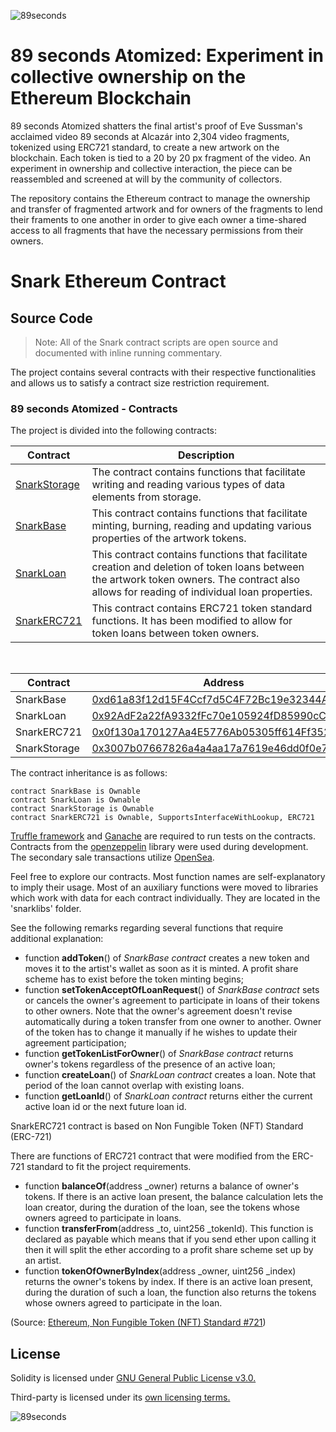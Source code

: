 ![89seconds](https://snark.art/assets/artworks/eve.png)

# 89 seconds Atomized: Experiment in collective ownership on the Ethereum Blockchain

89 seconds Atomized shatters the final artist's proof of Eve Sussman's acclaimed video 89 seconds at Alcazár into 2,304 video fragments, tokenized using ERC721 standard, to create a new artwork on the blockchain. Each token is tied to a 20 by 20 px fragment of the video. An experiment in ownership and collective interaction, the piece can be reassembled and screened at will by the community of collectors.

The repository contains the Ethereum contract to manage the ownership and transfer of fragmented artwork and for owners of the fragments to lend their framents to one another in order to give each owner a time-shared access to all fragments that have the necessary permissions from their owners.

# Snark Ethereum Contract

## Source Code

> Note: All of the Snark contract scripts are open source and documented with inline running commentary.

The project contains several contracts with their respective functionalities and allows us to satisfy a contract size restriction requirement.

### 89 seconds Atomized - Contracts

The project is divided into the following contracts:

Contract | Description
-- | --
[SnarkStorage](contracts/SnarkStorage.sol) | The contract contains functions that facilitate writing and reading various types of data elements from storage.
[SnarkBase](contracts/SnarkBase.sol) | This contract contains functions that facilitate minting, burning, reading and updating various properties of the artwork tokens.
[SnarkLoan](contracts/SnarkLoan.sol) | This contract contains functions that facilitate creation and deletion of token loans between the artwork token owners.  The contract also allows for reading of individual loan properties.
[SnarkERC721](contracts/SnarkERC721.sol) | This contract contains ERC721 token standard functions.  It has been modified to allow for token loans between token owners.

</br>

Contract | Address
--- | ---
SnarkBase | [0xd61a83f12d15F4Ccf7d5C4F72Bc19e32344A436D](https://etherscan.io/address/0xd61a83f12d15F4Ccf7d5C4F72Bc19e32344A436D#code)
SnarkLoan | [0x92AdF2a22fA9332fFc70e105924fD85990cCab40](https://etherscan.io/address/0x92AdF2a22fA9332fFc70e105924fD85990cCab40#code)
SnarkERC721 | [0x0f130a170127Aa4E5776Ab05305ff614Ff352253](https://etherscan.io/address/0x0f130a170127Aa4E5776Ab05305ff614Ff352253#code)
SnarkStorage | [0x3007b07667826a4a4aa17a7619e46dd0f0e75157](https://etherscan.io/address/0x3007b07667826a4a4aa17a7619e46dd0f0e75157#code)

The contract inheritance is as follows:
``` solidity
contract SnarkBase is Ownable
contract SnarkLoan is Ownable
contract SnarkStorage is Ownable
contract SnarkERC721 is Ownable, SupportsInterfaceWithLookup, ERC721
```

[Truffle framework](https://www.trufflesuite.com/truffle) and [Ganache](https://www.trufflesuite.com/ganache) are required to run tests on the contracts.  Contracts from the [openzeppelin](https://openzeppelin.org) library were used during development. The secondary sale transactions utilize [OpenSea](https://opensea.io/assets/89secondsatomized).

Feel free to explore our contracts. Most function names are self-explanatory to imply their usage. Most of an auxiliary functions were moved to libraries which work with data for each contract individually. They are located in the 'snarklibs' folder.

See the following remarks regarding several functions that require additional explanation:

- function **addToken**() of *SnarkBase contract* creates a new token and moves it to the artist's wallet as soon as it is minted. A profit share scheme has to exist before the token minting begins;
- function **setTokenAcceptOfLoanRequest**() of *SnarkBase contract* sets or cancels the owner's agreement to participate in loans of their tokens to other owners. Note that the owner's agreement doesn't revise automatically during a token transfer from one owner to another. Owner of the token has to change it manually if he wishes to update their agreement participation;
- function **getTokenListForOwner**() of *SnarkBase contract*  returns owner's tokens regardless of the presence of an active loan;
- function **createLoan**() of *SnarkLoan contract* creates a loan. Note that period of the loan cannot overlap with existing loans. 
- function **getLoanId**() of *SnarkLoan contract*  returns either the current active loan id or the next future loan id.

SnarkERC721 contract is based on Non Fungible Token (NFT) Standard (ERC-721)

There are functions of ERC721 contract that were modified from the ERC-721 standard to fit the project requirements.

- function **balanceOf**(address _owner) returns a balance of owner's tokens. If there is an active loan present, the balance calculation lets the loan creator, during the duration of the loan, see the tokens whose owners agreed to participate in loans. 
- function **transferFrom**(address _to, uint256 _tokenId). This function is declared as payable which means that if you send ether upon calling it then it will split the ether according to a profit share scheme set up by an artist.
- function **tokenOfOwnerByIndex**(address _owner, uint256 _index) returns the owner's tokens by index. If there is an active loan present, during the duration of such a loan, the function also returns the tokens whose owners agreed to participate in the loan. 

(Source: [Ethereum, Non Fungible Token (NFT) Standard #721](https://github.com/ethereum/EIPs/issues/721))

## License

Solidity is licensed under [GNU General Public License v3.0.](https://github.com/ethereum/solidity/blob/develop/LICENSE.txt)

Third-party is licensed under its [own licensing terms.](https://github.com/ethereum/solidity/blob/develop/cmake/templates/license.h.in)

![89seconds](https://snark.art/assets/artworks/eve.png)
